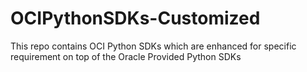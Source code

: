 # OCIPythonSDKs-Customized
This repo contains OCI Python SDKs which are enhanced for specific requirement on top of the Oracle Provided Python SDKs
